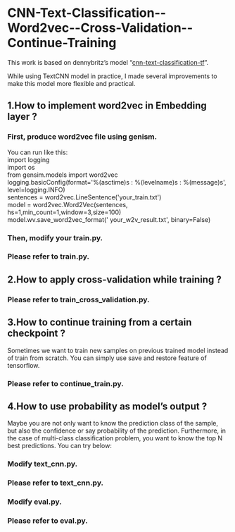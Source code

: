 # CNN-Text-Classification--Word2vec--Cross-Validation--Continue-Training

This work is based on dennybritz’s model “[cnn-text-classification-tf](https://github.com/dennybritz/cnn-text-classification-tf)”. 

While using TextCNN model in practice, I made several improvements to make this model more flexible and practical.

## 1.How to implement word2vec in Embedding layer ?
### First, produce word2vec file using genism. 
You can run like this:<br>
import logging<br>
import os<br>
from gensim.models import word2vec<br>
logging.basicConfig(format='%(asctime)s : %(levelname)s : %(message)s', level=logging.INFO)<br>
sentences = word2vec.LineSentence('your_train.txt')<br>
model = word2vec.Word2Vec(sentences, hs=1,min_count=1,window=3,size=100)<br>
model.wv.save_word2vec_format(' your_w2v_result.txt', binary=False)<br>
### Then, modify your train.py. 
### Please refer to train.py.

## 2.How to apply cross-validation while training ?
### Please refer to train_cross_validation.py.

## 3.How to continue training from a certain checkpoint ?
Sometimes we want to train new samples on previous trained model instead of train from scratch. You can simply use save and restore feature of tensorflow.
### Please refer to continue_train.py.

## 4.How to use probability as model’s output ?
Maybe you are not only want to know the prediction class of the sample, but also the confidence or say probability of the prediction. Furthermore, in the case of multi-class classification problem, you want to know the top N best predictions. You can try below:
### Modify text_cnn.py.
### Please refer to text_cnn.py.

### Modify eval.py.
### Please refer to eval.py.
